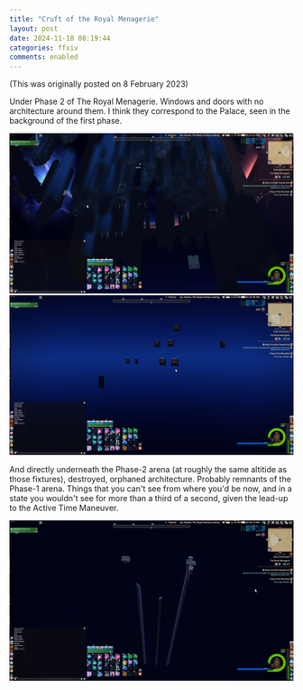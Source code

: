 ```yaml
---
title: "Cruft of the Royal Menagerie"
layout: post
date: 2024-11-18 08:19:44
categories: ffxiv
comments: enabled
---
```

(This was originally posted on 8 February 2023)

Under Phase 2 of The Royal Menagerie. Windows and doors with no architecture around them. I think they correspond to the Palace, seen in the background of the first phase.  

<center><a href="https://raw.githubusercontent.com/Nox13last/nox13last.github.io/refs/heads/main/_uploads/Menagerie_1.png"><img src="https://raw.githubusercontent.com/Nox13last/nox13last.github.io/refs/heads/main/_uploads/Menagerie_1.png" width="600"></a></center>  
<center><a href="https://raw.githubusercontent.com/Nox13last/nox13last.github.io/refs/heads/main/_uploads/Menagerie_2.png"><img src="https://raw.githubusercontent.com/Nox13last/nox13last.github.io/refs/heads/main/_uploads/Menagerie_2.png" width="600"></a></center>

And directly underneath the Phase-2 arena (at roughly the same altitide as those fixtures), destroyed, orphaned architecture. Probably remnants of the Phase-1 arena. Things that you can't see from where you'd be now, and in a state you wouldn't see for more than a third of a second, given the lead-up to the Active Time Maneuver.  
<center><a href="https://raw.githubusercontent.com/Nox13last/nox13last.github.io/refs/heads/main/_uploads/Menagerie_3.png"><img src="https://raw.githubusercontent.com/Nox13last/nox13last.github.io/refs/heads/main/_uploads/Menagerie_3.png" width="600"></a></center>


